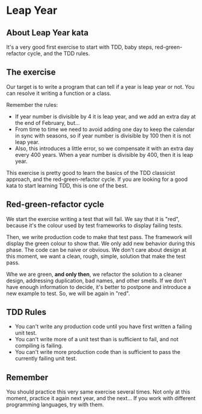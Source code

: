 # Leap Year

## About Leap Year kata

It's a very good first exercise to start with TDD, baby steps, red-green-refactor cycle, and the TDD rules.

## The exercise

Our target is to write a program that can tell if a year is leap year or not. You can resolve it writing a function or a class.

Remember the rules:

* If year number is divisible by 4 it is leap year, and we add an extra day at the end of February, but...
* From time to time we need to avoid adding one day to keep the calendar in sync with seasons, so if year number is divisible by 100 then it is not leap year. 
* Also, this introduces a little error, so we compensate it with an extra day every 400 years. When a year number is divisible by 400, then it is leap year.  

This exercise is pretty good to learn the basics of the TDD classicist approach, and the red-green-refactor cycle. If you are looking for a good kata to start learning TDD, this is one of the best.

## Red-green-refactor cycle

We start the exercise writing a test that will fail. We say that it is "red", because it's the colour used by test frameworks to display failing tests.

Then, we write production code to make that test pass. The framework will display the green colour to show that. We only add new behavior during this phase. The code can be naive or obvious. We don't care about design at this moment, we want a clean, rough, simple, solution that make the test pass.

Whe we are green, **and only then**, we refactor the solution to a cleaner design, addressing duplication, bad names, and other smells. If we don't have enough information to decide, it's better to postpone and introduce a new example to test. So, we will be again in "red".

## TDD Rules

* You can't write any production code until you have first written a failing unit test.
* You can't write more of a unit test than is sufficient to fail, and not compiling is failing.
* You can't write more production code than is sufficient to pass the currently failing unit test.

## Remember

You should practice this very same exercise several times. Not only at this moment, practice it again next year, and the next... If you work with different programming languages, try with them.
